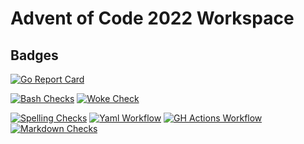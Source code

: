 # Advent of Code 2022 Workspace


## Badges

[![Go Report Card](https://goreportcard.com/badge/github.com/vpayno/adventofcode-2022-golang-workspace)](https://goreportcard.com/report/github.com/vpayno/adventofcode-2022-golang-workspace)

[![Bash Checks](https://github.com/vpayno/adventofcode-2022-golang-workspace/actions/workflows/bash.yml/badge.svg?branch=main)](https://github.com/vpayno/adventofcode-2022-golang-workspace/actions/workflows/bash.yml)
[![Woke Check](https://github.com/vpayno/adventofcode-2022-golang-workspace/actions/workflows/woke.yml/badge.svg?branch=main)](https://github.com/vpayno/adventofcode-2022-golang-workspace/actions/workflows/woke.yml)

[![Spelling Checks](https://github.com/vpayno/adventofcode-2022-golang-workspace/actions/workflows/misspell.yml/badge.svg?branch=main)](https://github.com/vpayno/adventofcode-2022-golang-workspace/actions/workflows/misspell.yml)
[![Yaml Workflow](https://github.com/vpayno/adventofcode-2022-golang-workspace/actions/workflows/yaml.yml/badge.svg?branch=main)](https://github.com/vpayno/adventofcode-2022-golang-workspace/actions/workflows/yaml.yml)
[![GH Actions Workflow](https://github.com/vpayno/adventofcode-2022-golang-workspace/actions/workflows/gh-actions.yml/badge.svg?branch=main)](https://github.com/vpayno/adventofcode-2022-golang-workspace/actions/workflows/gh-actions.yml)
[![Markdown Checks](https://github.com/vpayno/adventofcode-2022-golang-workspace/actions/workflows/markdown.yml/badge.svg?branch=main)](https://github.com/vpayno/adventofcode-2022-golang-workspace/actions/workflows/markdown.yml)
